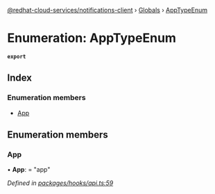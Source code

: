 [@redhat-cloud-services/notifications-client](../README.md) › [Globals](../globals.md) › [AppTypeEnum](apptypeenum.md)

# Enumeration: AppTypeEnum

**`export`** 

## Index

### Enumeration members

* [App](apptypeenum.md#app)

## Enumeration members

###  App

• **App**: = "app"

*Defined in [packages/hooks/api.ts:59](https://github.com/RedHatInsights/javascript-clients/blob/master/packages/hooks/api.ts#L59)*
